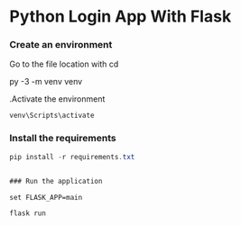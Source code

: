 # Python Login App With Flask

### Create an environment

Go to the file location with cd

py -3 -m venv venv

.Activate the environment

`venv\Scripts\activate`

### Install the requirements

```csharp
pip install -r requirements.txt


### Run the application

```


```
set FLASK_APP=main

flask run
```


